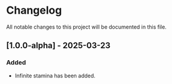 ﻿# Changelog
All notable changes to this project will be documented in this file.

## [1.0.0-alpha] - 2025-03-23
### Added
-  Infinite stamina has been added.